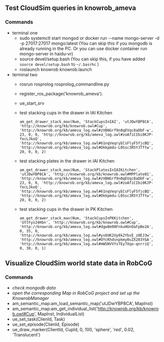 ## Test CloudSim queries in knowrob_ameva

### Commands

* terminal one
  * sudo systemctl start mongod  or  docker run --name mongo-server -d -p 27017:27017 mongo:latest  (You can skip this if you mongodb is already running in the PC. Or you can use docker container run mongo-server in haidu-vr)
  * source devel/setup.bash (You can skip this, if you have added `source devel/setup.bash` to `~/.basrhc` )
  * roslaunch knowrob knowrob.launch
* terminal two
  * rosrun rosprolog rosprolog_commandline.py
  
  * register_ros_package('knowrob_ameva').
  
  * ue_start_srv
  
  * test stacking cups in the drawer in IAI Kitchen
  
    ```
    am_get_drawer_stack_max(Num, 'StackCupsInIAI', 'utJDwYBP8CA', 'http://knowrob.org/kb/knowrob.owl#Cup', 'http://knowrob.org/kb/ameva_log.owl#zVBHGrf9n0qEVqc8aDbF-w', 23, 0, 0, 'http://knowrob.org/kb/ameva_log.owl#zoAfiCIbi0KJP-fecLJkoQ', 'http://knowrob.org/kb/ameva_log.owl#61nqVeqryECsFlyF5fjcBQ', 'http://knowrob.org/kb/ameva_log.owl#Dkkpmdu-L0Ssc3R5YJTftw', 20, 0, 0, 2)
    ```
  
  * test stacking plates in the drawer in IAI Kitchen
  
    ```
    am_get_drawer_stack_max(Num, 'StackPlatesInIAIKitchen', 'utJDwYBP8CA', 'http://knowrob.org/kb/knowrob.owl#MPPlate01', 'http://knowrob.org/kb/ameva_log.owl#zVBHGrf9n0qEVqc8aDbF-w', 23, 0, 0, 'http://knowrob.org/kb/ameva_log.owl#zoAfiCIbi0KJP-fecLJkoQ', 'http://knowrob.org/kb/ameva_log.owl#61nqVeqryECsFlyF5fjcBQ', 'http://knowrob.org/kb/ameva_log.owl#Dkkpmdu-L0Ssc3R5YJTftw', 20, 0, 0, 2) 
    
    ```
  
  * test stacking cups in the drawer in PK Kitchen
  
    ```
    am_get_drawer_stack_max(Num, 'StackCupsInPKKitchen', 'GttFys24Hbn', 'http://knowrob.org/kb/knowrob.owl#Cup', 'http://knowrob.org/kb/ameva_log.owl#dgw8m90FnkuHUnOaFpBe2A', 0, 35, 0, 'http://knowrob.org/kb/ameva_log.owl#ys6UK2Uy8k2YbsE_z0EJ3w', 'http://knowrob.org/kb/ameva_log.owl#OYcKhdsnpkmy0uZX203YGA', 'http://knowrob.org/kb/ameva_log.owl#mWSNVVYsTEy7Xqo-qnrriQ', 0, 30, 0, 1) 
    ```
  
    

## Visualize CloudSim world state data in RobCoG

### Commands

* *check mongodb data*
* *open the corresponding Map in RobCoG project and set up the KnowrobManager*
* am_semantic_map:am_load_semantic_map('utJDwYBP8CA', MapInst)
* am_semantic_map:am_get_individual_list('http://knowrob.org/kb/knowrob.owl#Cup', MapInst, IndividualList)
* ue_set_task(ClienId, Task)
* ue_set_episode(ClienId, Episode)
* ue_draw_marker(ClientId, CupId, 0, 100, 'sphere', 'red', 0.02, 'Translucent')

